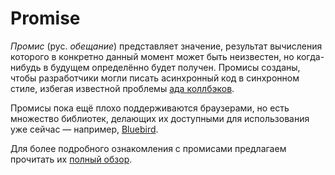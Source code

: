 # Promise

*Промис* (рус. *обещание*) представляет значение, результат вычисления которого в конкретно данный момент может быть неизвестен, но когда-нибудь в будущем определённо будет получен. Промисы созданы, чтобы разработчики могли писать асинхронный код в синхронном стиле, избегая известной проблемы [ада коллбэков](http://callbackhell.com/).

Промисы пока ещё плохо поддерживаются браузерами, но есть множество библиотек, делающих их доступными для использования уже сейчас — например, [Bluebird](BLUEBIRD.md).

Для более подробного ознакомления с промисами предлагаем прочитать их [полный обзор](http://robotlolita.me/2015/11/15/how-do-promises-work.html).